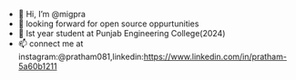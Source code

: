 - 👋 Hi, I’m @migpra
- 👀 looking forward for open source oppurtunities
- 🌱 Ist year student at Punjab Engineering College(2024)
- 📫 connect me at instagram:@pratham081,linkedin:https://www.linkedin.com/in/pratham-5a60b1211

<!---
migpra/migpra is a ✨ special ✨ repository because its `README.md` (this file) appears on your GitHub profile.
You can click the Preview link to take a look at your changes.
--->
